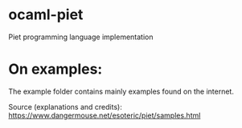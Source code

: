# ocaml-piet
Piet programming language implementation


# On examples:
The example folder contains mainly examples found on the internet.

Source (explanations and credits):
https://www.dangermouse.net/esoteric/piet/samples.html
